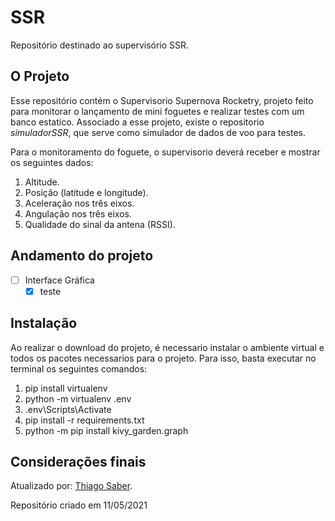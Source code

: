 # SSR
 Repositório destinado ao supervisório SSR.

## O Projeto
Esse repositório contém o Supervisorio Supernova Rocketry, projeto feito para monitorar o lançamento de mini foguetes e realizar testes com um banco estatico. Associado a esse projeto, existe o repositorio *simuladorSSR*, que serve como simulador de dados de voo para testes. 

Para o monitoramento do foguete, o supervisorio deverá receber e mostrar os seguintes dados:

1. Altitude.
2. Posição (latitude e longitude).
2. Aceleração nos três eixos.
3. Angulação nos três eixos.
4. Qualidade do sinal da antena (RSSI).

## Andamento do projeto
- [ ] Interface Gráfica
    - [X] teste

## Instalação
Ao realizar o download do projeto, é necessario instalar o ambiente virtual e todos os pacotes necessarios para o projeto. Para isso, basta executar no terminal os seguintes comandos:

1. pip install virtualenv
2. python -m virtualenv .env
3. .env\Scripts\Activate
4. pip install -r requirements.txt
5. python -m pip install kivy_garden.graph

## Considerações finais
Atualizado por: [Thiago Saber](https://github.com/ThiiD).

Repositório criado em 11/05/2021
